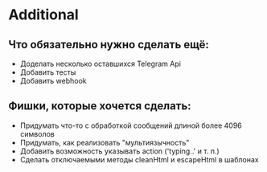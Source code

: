 # Additional

## Что обязательно нужно сделать ещё:
- Доделать несколько оставшихся Telegram Api
- Добавить тесты
- Добавить webhook

## Фишки, которые хочется сделать:
- Придумать что-то с обработкой сообщений длиной более 4096 символов
- Придумать, как реализовать "мультиязычность"
- Добавить возможность указывать action ('typing..' и т. п.)
- Сделать отключаемыми методы cleanHtml и escapeHtml в шаблонах